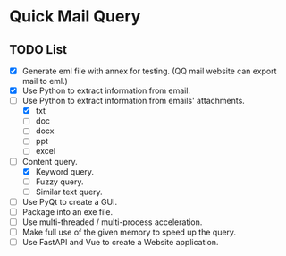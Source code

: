 # Quick Mail Query

## TODO List
- [x] Generate eml file with annex for testing. (QQ mail website can export mail to eml.)
- [x] Use Python to extract information from email.
- [ ] Use Python to extract information from emails' attachments.
    - [x] txt
    - [ ] doc
    - [ ] docx
    - [ ] ppt
    - [ ] excel
- [ ] Content query.
    - [x] Keyword query.
    - [ ] Fuzzy query.
    - [ ] Similar text query.
 - [ ] Use PyQt to create a GUI.
 - [ ] Package into an exe file.
 - [ ] Use multi-threaded / multi-process acceleration.
 - [ ] Make full use of the given memory to speed up the query.
 - [ ] Use FastAPI and Vue to create a Website application.